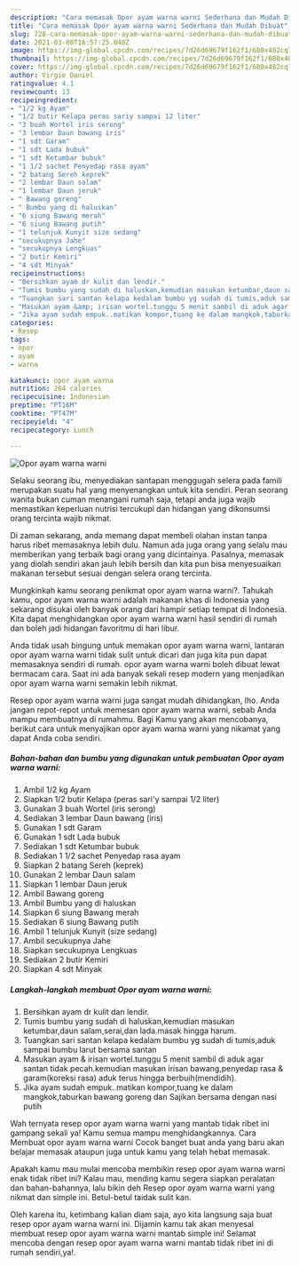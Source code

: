 ```yaml
---
description: "Cara memasak Opor ayam warna warni Sederhana dan Mudah Dibuat"
title: "Cara memasak Opor ayam warna warni Sederhana dan Mudah Dibuat"
slug: 728-cara-memasak-opor-ayam-warna-warni-sederhana-dan-mudah-dibuat
date: 2021-03-08T16:57:25.040Z
image: https://img-global.cpcdn.com/recipes/7d26d69679f162f1/680x482cq70/opor-ayam-warna-warni-foto-resep-utama.jpg
thumbnail: https://img-global.cpcdn.com/recipes/7d26d69679f162f1/680x482cq70/opor-ayam-warna-warni-foto-resep-utama.jpg
cover: https://img-global.cpcdn.com/recipes/7d26d69679f162f1/680x482cq70/opor-ayam-warna-warni-foto-resep-utama.jpg
author: Virgie Daniel
ratingvalue: 4.1
reviewcount: 13
recipeingredient:
- "1/2 kg Ayam"
- "1/2 butir Kelapa peras sariy sampai 12 liter"
- "3 buah Wortel iris serong"
- "3 lembar Daun bawang iris"
- "1 sdt Garam"
- "1 sdt Lada bubuk"
- "1 sdt Ketumbar bubuk"
- "1 1/2 sachet Penyedap rasa ayam"
- "2 batang Sereh keprek"
- "2 lembar Daun salam"
- "1 lembar Daun jeruk"
- " Bawang goreng"
- " Bumbu yang di haluskan"
- "6 siung Bawang merah"
- "6 siung Bawang putih"
- "1 telunjuk Kunyit size sedang"
- "secukupnya Jahe"
- "secukupnya Lengkuas"
- "2 butir Kemiri"
- "4 sdt Minyak"
recipeinstructions:
- "Bersihkan ayam dr kulit dan lendir."
- "Tumis bumbu yang sudah di haluskan,kemudian masukan ketumbar,daun salam,serai,dan lada.masak hingga harum."
- "Tuangkan sari santan kelapa kedalam bumbu yg sudah di tumis,aduk sampai bumbu larut bersama santan"
- "Masukan ayam &amp; irisan wortel.tunggu 5 menit sambil di aduk agar santan tidak pecah.kemudian masukan irisan bawang,penyedap rasa &amp; garam(koreksi rasa) aduk terus hingga berbuih(mendidih)."
- "Jika ayam sudah empuk..matikan kompor,tuang ke dalam mangkok,taburkan bawang goreng dan Sajikan bersama dengan nasi putih"
categories:
- Resep
tags:
- opor
- ayam
- warna

katakunci: opor ayam warna 
nutrition: 264 calories
recipecuisine: Indonesian
preptime: "PT16M"
cooktime: "PT47M"
recipeyield: "4"
recipecategory: Lunch

---
```



![Opor ayam warna warni](https://img-global.cpcdn.com/recipes/7d26d69679f162f1/680x482cq70/opor-ayam-warna-warni-foto-resep-utama.jpg)

Selaku seorang ibu, menyediakan santapan menggugah selera pada famili merupakan suatu hal yang menyenangkan untuk kita sendiri. Peran seorang  wanita bukan cuman menangani rumah saja, tetapi anda juga wajib memastikan keperluan nutrisi tercukupi dan hidangan yang dikonsumsi orang tercinta wajib nikmat.

Di zaman  sekarang, anda memang dapat membeli olahan instan tanpa harus ribet memasaknya lebih dulu. Namun ada juga orang yang selalu mau memberikan yang terbaik bagi orang yang dicintainya. Pasalnya, memasak yang diolah sendiri akan jauh lebih bersih dan kita pun bisa menyesuaikan makanan tersebut sesuai dengan selera orang tercinta. 



Mungkinkah kamu seorang penikmat opor ayam warna warni?. Tahukah kamu, opor ayam warna warni adalah makanan khas di Indonesia yang sekarang disukai oleh banyak orang dari hampir setiap tempat di Indonesia. Kita dapat menghidangkan opor ayam warna warni hasil sendiri di rumah dan boleh jadi hidangan favoritmu di hari libur.

Anda tidak usah bingung untuk memakan opor ayam warna warni, lantaran opor ayam warna warni tidak sulit untuk dicari dan juga kita pun dapat memasaknya sendiri di rumah. opor ayam warna warni boleh dibuat lewat bermacam cara. Saat ini ada banyak sekali resep modern yang menjadikan opor ayam warna warni semakin lebih nikmat.

Resep opor ayam warna warni juga sangat mudah dihidangkan, lho. Anda jangan repot-repot untuk memesan opor ayam warna warni, sebab Anda mampu membuatnya di rumahmu. Bagi Kamu yang akan mencobanya, berikut cara untuk menyajikan opor ayam warna warni yang nikamat yang dapat Anda coba sendiri.

<!--inarticleads1-->

##### Bahan-bahan dan bumbu yang digunakan untuk pembuatan Opor ayam warna warni:

1. Ambil 1/2 kg Ayam
1. Siapkan 1/2 butir Kelapa (peras sari&#39;y sampai 1/2 liter)
1. Gunakan 3 buah Wortel (iris serong)
1. Sediakan 3 lembar Daun bawang (iris)
1. Gunakan 1 sdt Garam
1. Gunakan 1 sdt Lada bubuk
1. Sediakan 1 sdt Ketumbar bubuk
1. Sediakan 1 1/2 sachet Penyedap rasa ayam
1. Siapkan 2 batang Sereh (keprek)
1. Gunakan 2 lembar Daun salam
1. Siapkan 1 lembar Daun jeruk
1. Ambil  Bawang goreng
1. Ambil  Bumbu yang di haluskan
1. Siapkan 6 siung Bawang merah
1. Sediakan 6 siung Bawang putih
1. Ambil 1 telunjuk Kunyit (size sedang)
1. Ambil secukupnya Jahe
1. Siapkan secukupnya Lengkuas
1. Sediakan 2 butir Kemiri
1. Siapkan 4 sdt Minyak




<!--inarticleads2-->

##### Langkah-langkah membuat Opor ayam warna warni:

1. Bersihkan ayam dr kulit dan lendir.
1. Tumis bumbu yang sudah di haluskan,kemudian masukan ketumbar,daun salam,serai,dan lada.masak hingga harum.
1. Tuangkan sari santan kelapa kedalam bumbu yg sudah di tumis,aduk sampai bumbu larut bersama santan
1. Masukan ayam &amp; irisan wortel.tunggu 5 menit sambil di aduk agar santan tidak pecah.kemudian masukan irisan bawang,penyedap rasa &amp; garam(koreksi rasa) aduk terus hingga berbuih(mendidih).
1. Jika ayam sudah empuk..matikan kompor,tuang ke dalam mangkok,taburkan bawang goreng dan Sajikan bersama dengan nasi putih




Wah ternyata resep opor ayam warna warni yang mantab tidak ribet ini gampang sekali ya! Kamu semua mampu menghidangkannya. Cara Membuat opor ayam warna warni Cocok banget buat anda yang baru akan belajar memasak ataupun juga untuk kamu yang telah hebat memasak.

Apakah kamu mau mulai mencoba membikin resep opor ayam warna warni enak tidak ribet ini? Kalau mau, mending kamu segera siapkan peralatan dan bahan-bahannya, lalu bikin deh Resep opor ayam warna warni yang nikmat dan simple ini. Betul-betul taidak sulit kan. 

Oleh karena itu, ketimbang kalian diam saja, ayo kita langsung saja buat resep opor ayam warna warni ini. Dijamin kamu tak akan menyesal membuat resep opor ayam warna warni mantab simple ini! Selamat mencoba dengan resep opor ayam warna warni mantab tidak ribet ini di rumah sendiri,ya!.

